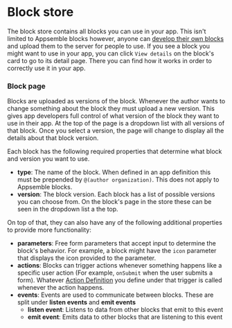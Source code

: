 # Block store

The block store contains all blocks you can use in your app. This isn't limited to Appsemble blocks
however, anyone can [develop their own blocks](../03-development/developing-blocks.md) and upload
them to the server for people to use. If you see a block you might want to use in your app, you can
click `View details` on the block's card to go to its detail page. There you can find how it works
in order to correctly use it in your app.

### Block page

Blocks are uploaded as versions of the block. Whenever the author wants to change something about
the block they must upload a new version. This gives app developers full control of what version of
the block they want to use in their app. At the top of the page is a dropdown list with all versions
of that block. Once you select a version, the page will change to display all the details about that
block version.

Each block has the following required properties that determine what block and version you want to
use.

- **type**: The name of the block. When defined in an app definition this must be prepended by
  `@(author organization)`. This does not apply to Appsemble blocks.
- **version**: The block version. Each block has a list of possible versions you can choose from. On
  the block's page in the store these can be seen in the dropdown list a the top.

On top of that, they can also have any of the following additional properties to provide more
functionality:

- **parameters**: Free form parameters that accept input to determine the block's behavior. For
  example, a block might have the `icon` parameter that displays the icon provided to the parameter.
- **actions**: Blocks can trigger actions whenever something happens like a specific user action
  (For example, `onSubmit` when the user submits a form). Whatever
  [Action Definition](../05-actions/index.mdx) you define under that trigger is called whenever the
  action happens.
- **events**: Events are used to communicate between blocks. These are split under **listen events**
  and **emit events**
  - **listen event**: Listens to data from other blocks that emit to this event
  - **emit event**: Emits data to other blocks that are listening to this event

<!-- TODO: When we have a dedicated Block section that explains this in detail, this page should link to that -->
